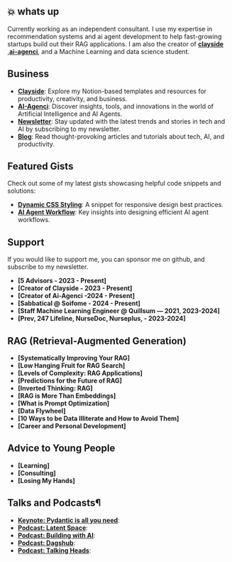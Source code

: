 ## 💥 whats up

Currently working as an independent consultant. I use my expertise in recommendation systems and ai agent development to help fast-growing startups build out their RAG applications. I am also the creator of **[clayside](https://clayside.co)** ,**[ai-agenci](https://ai-agenci.com)**, and a Machine Learning and data science student.


##  Business
- **[Clayside](https://clayside.co)**: Explore my Notion-based templates and resources for productivity, creativity, and business.
- **[AI-Agenci](https://ai-agenci.com)**: Discover insights, tools, and innovations in the world of Artificial Intelligence and AI Agents.
- **[Newsletter](https://ai-agenci.com/newsletter)**: Stay updated with the latest trends and stories in tech and AI by subscribing to my newsletter.
- **[Blog](https://ai-agenci.com/blog)**: Read thought-provoking articles and tutorials about tech, AI, and productivity.

##  Featured Gists
Check out some of my latest gists showcasing helpful code snippets and solutions:
- **[Dynamic CSS Styling](https://gist.github.com/your-username/example1)**: A snippet for responsive design best practices.
- **[AI Agent Workflow](https://gist.github.com/your-username/example2)**: Key insights into designing efficient AI agent workflows.
       

## Support
If you would like to support me, you can sponsor me on github, and subscribe to my newsletter.
- **[5 Advisors - 2023 - Present]**
- **[Creator of Clayside  - 2023 - Present]**
- **[Creator of Ai-Agenci  -2024 - Present]**
- **[Sabbatical @ Soifome - 2024 - Present]**
- **[Staff Machine Learning Engineer @ Quillsum — 2021, 2023-2024]**
- **[Prev, 247 Lifeline, NurseDoc, Nurseplus, - 2023-2024]**

## RAG (Retrieval-Augmented Generation)
- **[Systematically Improving Your RAG]**
- **[Low Hanging Fruit for RAG Search]**
- **[Levels of Complexity: RAG Applications]**
- **[Predictions for the Future of RAG]**
- **[Inverted Thinking: RAG]**
- **[RAG is More Than Embeddings]**
- **[What is Prompt Optimization]**
- **[Data Flywheel]**
- **[10 Ways to be Data Illiterate and How to Avoid Them]**
- **[Career and Personal Development]**

## Advice to Young People
- **[Learning]**
- **[Consulting]**
- **[Losing My Hands]**

## Talks and Podcasts¶
- **[Keynote: Pydantic is all you need](https://clayside.co)**:
- **[Podcast: Latent Space](https://clayside.co)**:
- **[Podcast: Building with AI](https://clayside.co)**:
- **[Podcast: Dagshub](https://clayside.co)**:
- **[Podcast: Talking Heads](https://clayside.co)**:
